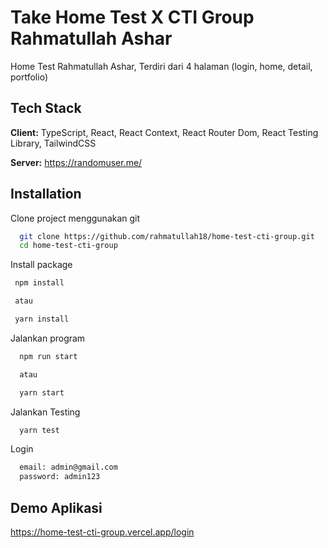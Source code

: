 # Take Home Test X CTI Group Rahmatullah Ashar

Home Test Rahmatullah Ashar, Terdiri dari 4 halaman (login, home, detail, portfolio)

## Tech Stack

**Client:** TypeScript, React, React Context, React Router Dom, React Testing Library, TailwindCSS

**Server:** https://randomuser.me/

## Installation

Clone project menggunakan git

```bash
  git clone https://github.com/rahmatullah18/home-test-cti-group.git
  cd home-test-cti-group
```

Install package

```bash
 npm install

 atau

 yarn install
```

Jalankan program

```bash
  npm run start

  atau

  yarn start
```

Jalankan Testing

```bash
  yarn test
```

Login

```bash
  email: admin@gmail.com
  password: admin123
```

## Demo Aplikasi

https://home-test-cti-group.vercel.app/login
